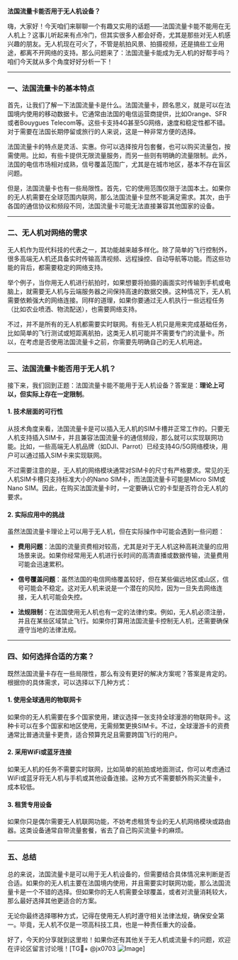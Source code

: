 **法国流量卡能否用于无人机设备？**

嗨，大家好！今天咱们来聊聊一个有趣又实用的话题——法国流量卡能不能用在无人机上？这事儿听起来有点冷门，但其实很多人都会好奇，尤其是那些对无人机感兴趣的朋友。无人机现在可火了，不管是航拍风景、拍摄视频，还是搞些工业用途，都离不开网络的支持。那么问题来了：法国流量卡能成为无人机的好帮手吗？咱们今天就从多个角度好好分析一下！

---

### 一、法国流量卡的基本特点

首先，让我们了解一下法国流量卡是什么。法国流量卡，顾名思义，就是可以在法国境内使用的移动数据卡。它通常由法国的电信运营商提供，比如Orange、SFR或者Bouygues Telecom等。这些卡支持4G甚至5G网络，速度和稳定性都不错。对于需要在法国长期停留或旅行的人来说，这是一种非常方便的选择。

法国流量卡的特点是灵活、实惠。你可以选择按月包套餐，也可以购买流量包，按需使用。比如，有些卡提供无限流量服务，而另一些则有明确的流量限制。此外，法国的电信市场相对成熟，信号覆盖范围广，尤其是在城市地区，基本不存在盲区问题。

但是，法国流量卡也有一些局限性。首先，它的使用范围仅限于法国本土。如果你的无人机需要在全球范围内联网，那么法国流量卡显然不能满足需求。其次，由于各国的通信协议和频段不同，法国流量卡可能无法直接兼容其他国家的设备。

---

### 二、无人机对网络的需求

无人机作为现代科技的代表之一，其功能越来越多样化。除了简单的飞行控制外，很多高端无人机还具备实时传输高清视频、远程操控、自动导航等功能。而这些功能的背后，都需要稳定的网络支持。

举个例子，当你用无人机进行航拍时，如果想要将拍摄的画面实时传输到手机或电脑上，就需要无人机与云端服务器之间保持高速的数据交换。这种情况下，无人机需要依赖强大的网络连接。同样的道理，如果你要通过无人机执行一些远程任务（比如农业喷洒、物流配送），也需要网络支持。

不过，并不是所有的无人机都需要实时联网。有些无人机只是用来完成基础任务，比如简单的飞行测试或短距离航拍，这类无人机可能并不需要专门的流量卡。所以，在考虑是否使用法国流量卡之前，你需要先明确自己的无人机用途。

---

### 三、法国流量卡能否用于无人机？

接下来，我们回到正题：法国流量卡能不能用于无人机设备？答案是：**理论上可以，但实际上存在一定限制**。

#### 1. 技术层面的可行性
从技术角度来看，法国流量卡是可以插入无人机的SIM卡槽并正常工作的。只要无人机支持插入SIM卡，并且兼容法国流量卡的通信频段，那么就可以实现联网功能。比如，一些高端无人机品牌（如DJI、Parrot）已经支持4G/5G网络模块，用户可以通过插入SIM卡来实现联网。

不过需要注意的是，无人机的网络模块通常对SIM卡的尺寸有严格要求。常见的无人机SIM卡槽只支持标准大小的Nano SIM卡，而法国流量卡可能是Micro SIM或Nano SIM。因此，在购买法国流量卡时，一定要确认它的卡型是否符合无人机的要求。

#### 2. 实际应用中的挑战
虽然法国流量卡理论上可以用于无人机，但在实际操作中可能会遇到一些问题：

- **费用问题**：法国的流量资费相对较高，尤其是对于无人机这种高耗流量的应用场景来说。如果你经常用无人机进行长时间的高清直播或数据传输，流量费用可能会迅速累积。
  
- **信号覆盖问题**：虽然法国的电信网络覆盖较好，但在某些偏远地区或山区，信号可能会不稳定。这对无人机来说是一个潜在的风险，因为一旦失去网络连接，无人机可能会失控。

- **法规限制**：在法国使用无人机也有一定的法律约束。例如，无人机必须注册，并且在某些区域禁止飞行。如果你打算用法国流量卡控制无人机，还需要确保遵守当地的法律法规。

---

### 四、如何选择合适的方案？

既然法国流量卡存在一些局限性，那么有没有更好的解决方案呢？答案是肯定的。根据你的具体需求，可以选择以下几种方式：

#### 1. 使用全球通用的物联网卡
如果你的无人机需要在多个国家使用，建议选择一张支持全球漫游的物联网卡。这种卡可以在多个国家和地区使用，无需频繁更换SIM卡。不过，全球漫游卡的资费通常比普通流量卡更贵，适合预算充足且需要跨国飞行的用户。

#### 2. 采用WiFi或蓝牙连接
如果无人机的任务不需要实时联网，比如简单的航拍或地面测试，你可以考虑通过WiFi或蓝牙将无人机与手机或其他设备连接。这种方式不需要额外购买流量卡，成本较低。

#### 3. 租赁专用设备
如果你只是偶尔需要无人机联网功能，不妨考虑租赁专业的无人机网络模块或路由器。这类设备通常自带流量套餐，省去了自己购买流量卡的麻烦。

---

### 五、总结

总的来说，法国流量卡是可以用于无人机设备的，但需要结合具体情况来判断是否合适。如果你的无人机主要在法国境内使用，并且需要实时联网功能，那么法国流量卡是一个不错的选择。但如果你的无人机需要全球覆盖，或者对流量消耗较大，那么最好选择其他更适合的方案。

无论你最终选择哪种方式，记得在使用无人机时遵守相关法律法规，确保安全第一。毕竟，无人机不仅是一项高科技工具，也是一种责任重大的设备。

好了，今天的分享就到这里啦！如果你还有其他关于无人机或流量卡的问题，欢迎在评论区留言讨论哦！[TG💪+ @jx0703 ![Image](https://github.com/user-attachments/assets/dbca1d08-cadb-493c-b0ec-ad6f7a83f270)]